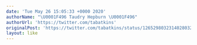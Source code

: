 ```yaml
---
date: 'Tue May 26 15:05:33 +0000 2020'
authorName: "\U0001F496 Taudry Hepburn \U0001F496"
authorUrl: 'https://twitter.com/tabatkins'
originalPost: 'https://twitter.com/tabatkins/status/1265298032314028032'
layout: like
---
```

